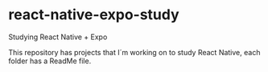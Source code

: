 # react-native-expo-study
Studying React Native + Expo

This repository has projects that I´m working on to study React Native, each folder has a ReadMe file.
